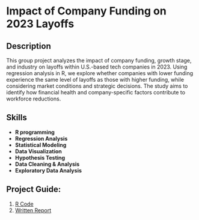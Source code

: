 <h1>Impact of Company Funding on 2023 Layoffs</h1>

<h2>Description</h2>
This group project analyzes the impact of company funding, growth stage, and industry on layoffs within U.S.-based tech companies in 2023. Using regression analysis in R, we explore whether companies with lower funding experience the same level of layoffs as those with higher funding, while considering market conditions and strategic decisions. The study aims to identify how financial health and company-specific factors contribute to workforce reductions.
<br />


<h2>Skills</h2>

- <b>R programming</b>
- <b>Regression Analysis</b>
- <b>Statistical Modeling</b>
- <b>Data Visualization</b>
- <b>Hypothesis Testing</b>
- <b>Data Cleaning & Analysis</b>
- <b>Exploratory Data Analysis</b>

<h2>Project Guide:</h2>
<ol>
    <li><a href="https://github.com/jinney-hong/203-LayoffsProject-R/blob/main/Model.Rmd" target="_blank">R Code</a></li>
    <li><a href="https://github.com/jinney-hong/portfolio/blob/main/Linear%20Regression%20on%202023%20Layoffs/lab2.pdf" target="_blank">Written Report</a></li>
</ol>
